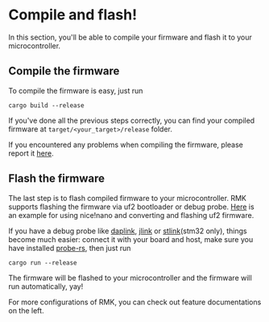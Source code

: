 # Compile and flash!

In this section, you'll be able to compile your firmware and flash it to your microcontroller.

## Compile the firmware

To compile the firmware is easy, just run

```shell
cargo build --release
```

If you've done all the previous steps correctly, you can find your compiled firmware at `target/<your_target>/release` folder.

If you encountered any problems when compiling the firmware, please report it [here](https://github.com/HaoboGu/rmk/issues).

## Flash the firmware

The last step is to flash compiled firmware to your microcontroller. RMK supports flashing the firmware via uf2 bootloader or debug probe. [Here](https://github.com/HaoboGu/rmk/tree/main/examples/use_config/nrf52840_ble#nicenano-support) is an example for using nice!nano and converting and flashing uf2 firmware. 

If you have a debug probe like [daplink](https://daplink.io/), [jlink](https://www.segger.com/products/debug-probes/j-link/) or [stlink](https://github.com/stlink-org/stlink)(stm32 only), things become much easier: connect it with your board and host, make sure you have installed [probe-rs](https://probe.rs/), then just run

```shell
cargo run --release
```

The firmware will be flashed to your microcontroller and the firmware will run automatically, yay!

For more configurations of RMK, you can check out feature documentations on the left.